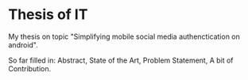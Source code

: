 Thesis of IT
========================

My thesis on topic "Simplifying mobile social media authenctication on android".

So far filled in:
	Abstract,
	State of the Art,
	Problem Statement,
	A bit of Contribution.
